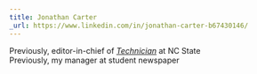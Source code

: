 ```yaml
---
title: Jonathan Carter
_url: https://www.linkedin.com/in/jonathan-carter-b67430146/
---
```


Previously, editor-in-chief of _[Technician]_ at NC State  
Previously, my manager at student newspaper

[Technician]: https://www.technicianonline.com
